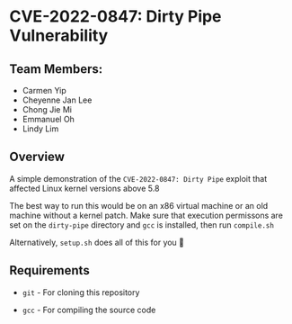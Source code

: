 # CVE-2022-0847: Dirty Pipe Vulnerability

## Team Members:

- Carmen Yip
- Cheyenne Jan Lee
- Chong Jie Mi
- Emmanuel Oh
- Lindy Lim

## Overview

A simple demonstration of the `CVE-2022-0847: Dirty Pipe` exploit that affected
Linux kernel versions above 5.8

The best way to run this would be on an x86 virtual machine or an old machine
without a kernel patch. Make sure that execution permissons are set on the 
`dirty-pipe` directory and `gcc` is installed, then run `compile.sh`

Alternatively, `setup.sh` does all of this for you 🙂

## Requirements

- `git` - For cloning this repository

- `gcc` - For compiling the source code